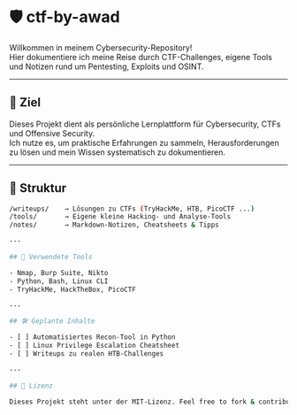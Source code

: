 # 🛡️ ctf-by-awad

Willkommen in meinem Cybersecurity-Repository!  
Hier dokumentiere ich meine Reise durch CTF-Challenges, eigene Tools und Notizen rund um Pentesting, Exploits und OSINT.

---

## 🎯 Ziel

Dieses Projekt dient als persönliche Lernplattform für Cybersecurity, CTFs und Offensive Security.  
Ich nutze es, um praktische Erfahrungen zu sammeln, Herausforderungen zu lösen und mein Wissen systematisch zu dokumentieren.

---

## 📁 Struktur

```bash
/writeups/    → Lösungen zu CTFs (TryHackMe, HTB, PicoCTF ...)
/tools/       → Eigene kleine Hacking- und Analyse-Tools
/notes/       → Markdown-Notizen, Cheatsheets & Tipps

---

## 🧰 Verwendete Tools

- Nmap, Burp Suite, Nikto
- Python, Bash, Linux CLI
- TryHackMe, HackTheBox, PicoCTF

---

## 🛠️ Geplante Inhalte

- [ ] Automatisiertes Recon-Tool in Python
- [ ] Linux Privilege Escalation Cheatsheet
- [ ] Writeups zu realen HTB-Challenges

---

## 📝 Lizenz

Dieses Projekt steht unter der MIT-Lizenz. Feel free to fork & contribute.
